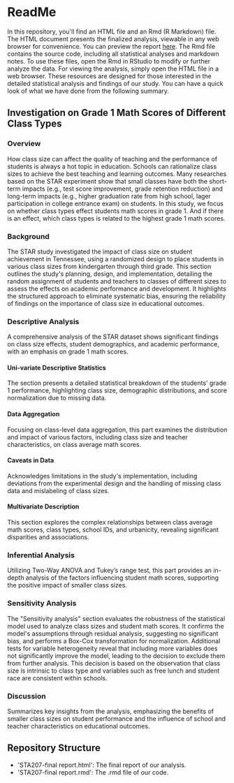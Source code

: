 # ReadMe

In this repository, you'll find an HTML file and an Rmd (R Markdown) file. The HTML document presents the finalized analysis, viewable in any web browser for convenience. You can preview the report [here](https://rawcdn.githack.com/JieyingMa/STA207/5f16c54ebd3cc55de30e0469622793d38eb9d305/STA207-final%20report.html). The Rmd file contains the source code, including all statistical analyses and markdown notes. To use these files, open the Rmd in RStudio to modify or further analyze the data. For viewing the analysis, simply open the HTML file in a web browser. These resources are designed for those interested in the detailed statistical analysis and findings of our study. You can have a quick look of what we have done from the following summary.



## Investigation on Grade 1 Math Scores of Different Class Types

### Overview
How class size can affect the quality of teaching and the performance of students is always a hot topic in education. Schools can rationalize class sizes to achieve the best teaching and learning outcomes. Many researches based on the STAR experiment show that small classes have both the short-term impacts (e.g., test score improvement, grade retention reduction) and long-term impacts (e.g., higher graduation rate from high school, lager participation in college entrance exam) on students. In this study, we focus on whether class types effect students math scores in grade 1. And if there is an effect, which class types is related to the highest grade 1 math scores.

### Background
The STAR study investigated the impact of class size on student achievement in Tennessee, using a randomized design to place students in various class sizes from kindergarten through third grade. This section outlines the study's planning, design, and implementation, detailing the random assignment of students and teachers to classes of different sizes to assess the effects on academic performance and development. It highlights the structured approach to eliminate systematic bias, ensuring the reliability of findings on the importance of class size in educational outcomes.

### Descriptive Analysis
A comprehensive analysis of the STAR dataset shows significant findings on class size effects, student demographics, and academic performance, with an emphasis on grade 1 math scores.

#### Uni-variate Descriptive Statistics
The section presents a detailed statistical breakdown of the students' grade 1 performance, highlighting class size, demographic distributions, and score normalization due to missing data.

#### Data Aggregation
Focusing on class-level data aggregation, this part examines the distribution and impact of various factors, including class size and teacher characteristics, on class average math scores.

#### Caveats in Data
Acknowledges limitations in the study's implementation, including deviations from the experimental design and the handling of missing class data and mislabeling of class sizes.

#### Multivariate Description
This section explores the complex relationships between class average math scores, class types, school IDs, and urbanicity, revealing significant disparities and associations.

### Inferential Analysis
Utilizing Two-Way ANOVA and Tukey’s range test, this part provides an in-depth analysis of the factors influencing student math scores, supporting the positive impact of smaller class sizes.

### Sensitivity Analysis
The "Sensitivity analysis" section evaluates the robustness of the statistical model used to analyze class sizes and student math scores. It confirms the model's assumptions through residual analysis, suggesting no significant bias, and performs a Box-Cox transformation for normalization. Additional tests for variable heterogeneity reveal that including more variables does not significantly improve the model, leading to the decision to exclude them from further analysis. This decision is based on the observation that class size is intrinsic to class type and variables such as free lunch and student race are consistent within schools.

### Discussion
Summarizes key insights from the analysis, emphasizing the benefits of smaller class sizes on student performance and the influence of school and teacher characteristics on educational outcomes.

## Repository Structure
- 'STA207-final report.html': The final report of our analysis.
- 'STA207-final report.rmd': The .rmd file of our code.


